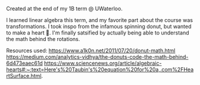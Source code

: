 Created at the end of my 1B term @ UWaterloo. 

I learned linear algebra this term, and my favorite part about the course was transformations. I took inspo from the infamous spinning donut, but wanted to make a heart 💖. I'm finally satsified by actually being able to understand the math behind the rotations. 

Resources used:
https://www.a1k0n.net/2011/07/20/donut-math.html
https://medium.com/analytics-vidhya/the-donuts-code-the-math-behind-6d473eaec61d
https://www.sciencenews.org/article/algebraic-hearts#:~:text=Here's%20Taubin's%20equation%20for%20a,.com%2FHeartSurface.html. 

